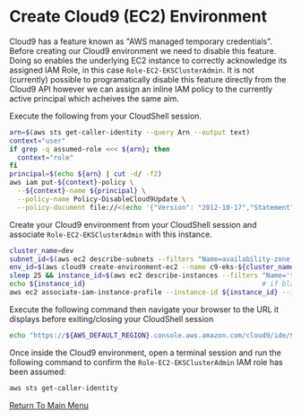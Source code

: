 # Create Cloud9 (EC2) Environment

Cloud9 has a feature known as "AWS managed temporary credentials". Before creating our Cloud9 environment we need to disable this feature. Doing so enables the underlying EC2 instance to correctly acknowledge its assigned IAM Role, in this case `Role-EC2-EKSClusterAdmin`. It is not (currently) possible to programatically disable this feature directly from the Cloud9 API however we can assign an inline IAM policy to the currently active principal which acheives the same aim.

Execute the following from your CloudShell session.
```bash
arn=$(aws sts get-caller-identity --query Arn --output text)
context="user"
if grep -q assumed-role <<< ${arn}; then
  context="role"
fi
principal=$(echo ${arn} | cut -d/ -f2)
aws iam put-${context}-policy \
  --${context}-name ${principal} \
  --policy-name Policy-DisableCloud9Update \
  --policy-document file://<(echo '{"Version": "2012-10-17","Statement": [{"Effect": "Deny","Action": "cloud9:UpdateEnvironment","Resource": "*"}]}')
```

Create your Cloud9 environment from your CloudShell session and associate `Role-EC2-EKSClusterAdmin` with this instance.
```bash
cluster_name=dev
subnet_id=$(aws ec2 describe-subnets --filters "Name=availability-zone,Values=${AWS_DEFAULT_REGION}a" "Name=default-for-az,Values=true" --query "Subnets[].SubnetId" --output text)
env_id=$(aws cloud9 create-environment-ec2 --name c9-eks-${cluster_name} --instance-type m5.large --image-id amazonlinux-2-x86_64 --subnet-id ${subnet_id} --query "environmentId" --output text)
sleep 25 && instance_id=$(aws ec2 describe-instances --filters "Name='tag:aws:cloud9:environment',Values='${env_id}'" --query "Reservations[].Instances[0].InstanceId" --output text)
echo ${instance_id}                                            # if blank, wait (sleep) a little longer and repeat previous instruction
aws ec2 associate-iam-instance-profile --instance-id ${instance_id} --iam-instance-profile Name=Role-EC2-EKSClusterAdmin
```

Execute the following command then navigate your browser to the URL it displays before exiting/closing your CloudShell session
```bash
echo "https://${AWS_DEFAULT_REGION}.console.aws.amazon.com/cloud9/ide/${env_id}"
```

Once inside the Cloud9 environment, open a terminal session and run the following command to confirm the `Role-EC2-EKSClusterAdmin` IAM role has been assumed:
```bash
aws sts get-caller-identity
```

[Return To Main Menu](/README.md)
